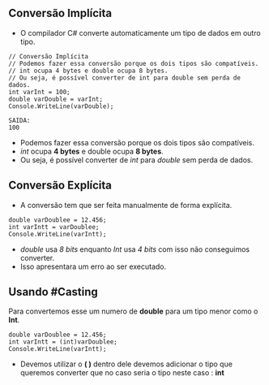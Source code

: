## Conversão Implícita 
 * O compilador C# converte automaticamente um tipo de dados em outro tipo.
 ```Csharp
 // Conversão Implícita
// Podemos fazer essa conversão porque os dois tipos são compatíveis.
// int ocupa 4 bytes e double ocupa 8 bytes.
// Ou seja, é possível converter de int para double sem perda de dados.
int varInt = 100;
double varDouble = varInt;
Console.WriteLine(varDouble);

SAIDA: 
100
```
 *  Podemos fazer essa conversão porque os dois tipos são compatíveis.
 *  *int* ocupa **4 bytes** e double ocupa **8 bytes**.
 *  Ou seja, é possível converter de *int* para *double* sem perda de dados.

## Conversão Explícita 
* A conversão tem que ser feita manualmente de forma explícita.
```Csharp
double varDoublee = 12.456;
int varIntt = varDoublee;
Console.WriteLine(varIntt);

```
* *double* usa *8 bits* enquanto *Int* usa *4 bits* com isso não conseguimos converter.
* Isso apresentara um erro ao ser executado.

## Usando #Casting 
Para convertemos esse um numero de **double** para um tipo menor como o **Int**.

```Csharp
double varDoublee = 12.456;
int varIntt = (int)varDoublee;
Console.WriteLine(varIntt);
```
* Devemos utilizar o **( )** dentro dele devemos adicionar o tipo que queremos converter que no caso seria o tipo neste caso : **int**  